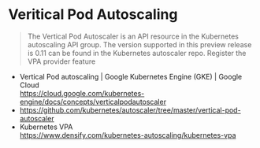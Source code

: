 # Veritical Pod Autoscaling

>  The Vertical Pod Autoscaler is an API resource in the Kubernetes
>  autoscaling API group. The version supported in this preview release
>  is 0.11 can be found in the Kubernetes autoscaler repo. Register the
>  VPA provider feature

* Vertical Pod autoscaling \| Google Kubernetes Engine (GKE) \| Google Cloud  
  https://cloud.google.com/kubernetes-engine/docs/concepts/verticalpodautoscaler
* https://github.com/kubernetes/autoscaler/tree/master/vertical-pod-autoscaler  
* Kubernetes VPA  
  https://www.densify.com/kubernetes-autoscaling/kubernetes-vpa
